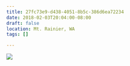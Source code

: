 ```yaml
---
title: 27fc73e9-d438-4051-8b5c-386d6ea72234
date: 2018-02-03T20:04:00-08:00
draft: false
location: Mt. Rainier, WA
tags: []

---
```




![](https://d17enza3bfujl8.cloudfront.net/IMG_20180203_110111-01.jpg)


